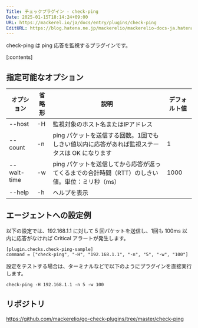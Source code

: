 ```yaml
---
Title: チェックプラグイン - check-ping
Date: 2025-01-15T18:14:24+09:00
URL: https://mackerel.io/ja/docs/entry/plugins/check-ping
EditURL: https://blog.hatena.ne.jp/mackerelio/mackerelio-docs-ja.hatenablog.mackerel.io/atom/entry/6802418398320323645
---
```


check-ping は ping 応答を監視するプラグインです。

[:contents]

<h2 id="options">指定可能なオプション</h2>

| オプション       | 省略形 | 説明                                                         | デフォルト値 |
|-------------|--------|--------------------------------------------------------------|---------|
| --host      | -H     | 監視対象のホスト名またはIPアドレス                                      |         |
| --count     | -n     | ping パケットを送信する回数。1回でもしきい値以内に応答があれば監視ステータスは OK になります             | 1       |
| --wait-time | -w     | ping パケットを送信してから応答が返ってくるまでの合計時間（RTT）のしきい値。単位：ミリ秒（ms） | 1000    |
| --help      | -h     | ヘルプを表示                                       |         |

<h2 id="config">エージェントへの設定例</h2>

以下の設定では、192.168.1.1 に対して 5 回パケットを送信し、1回も 100ms 以内に応答がなければ Critical アラートが発生します。

```
[plugin.checks.check-ping-sample]
command = ["check-ping", "-H", "192.168.1.1", "-n", "5", "-w", "100"]
```

設定をテストする場合は、ターミナルなどで以下のようにプラグインを直接実行します。

```
check-ping -H 192.168.1.1 -n 5 -w 100
```

<h2 id="repository">リポジトリ</h2>

https://github.com/mackerelio/go-check-plugins/tree/master/check-ping

